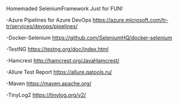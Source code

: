 Homemaded SeleniumFramework Just for FUN!


-Azure Pipelines for Azure DevOps https://azure.microsoft.com/tr-tr/services/devops/pipelines/

-Docker-Selenium https://github.com/SeleniumHQ/docker-selenium

-TestNG https://testng.org/doc/index.html

-Hamcrest http://hamcrest.org/JavaHamcrest/

-Allure Test Report https://allure.qatools.ru/

-Maven https://maven.apache.org/

-TinyLog2 https://tinylog.org/v2/
